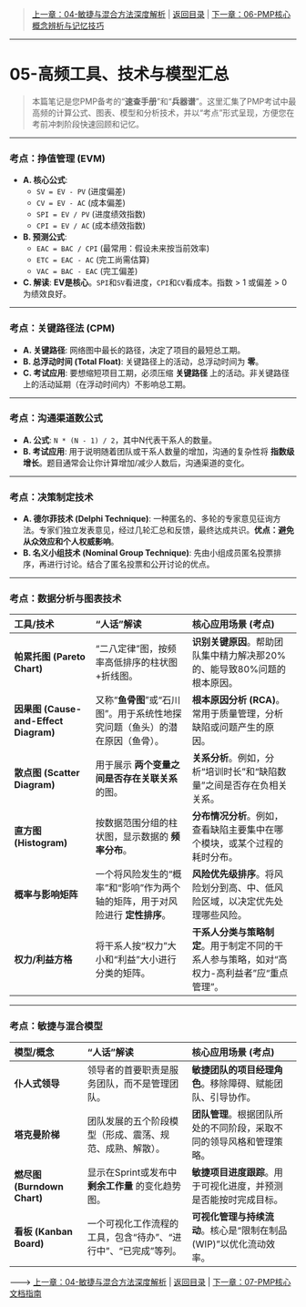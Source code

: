 > [上一章：04-敏捷与混合方法深度解析](04-敏捷与混合方法深度解析.md) | [返回目录](../README.md) | [下一章：06-PMP核心概念辨析与记忆技巧](06-PMP核心概念辨析与记忆技巧.md)

---
# 05-高频工具、技术与模型汇总

> 本篇笔记是您PMP备考的“**速查手册**”和“**兵器谱**”。这里汇集了PMP考试中最高频的计算公式、图表、模型和分析技术，并以“考点”形式呈现，方便您在考前冲刺阶段快速回顾和记忆。

---

### 考点：挣值管理 (EVM)
- **A. 核心公式**:
    - `SV = EV - PV` (进度偏差)
    - `CV = EV - AC` (成本偏差)
    - `SPI = EV / PV` (进度绩效指数)
    - `CPI = EV / AC` (成本绩效指数)
- **B. 预测公式**:
    - `EAC = BAC / CPI` (最常用：假设未来按当前效率)
    - `ETC = EAC - AC` (完工尚需估算)
    - `VAC = BAC - EAC` (完工偏差)
- **C. 解读**: **EV是核心**。`SPI`和`SV`看进度，`CPI`和`CV`看成本。指数 > 1 或偏差 > 0 为绩效良好。

---

### 考点：关键路径法 (CPM)
- **A. 关键路径**: 网络图中最长的路径，决定了项目的最短总工期。
- **B. 总浮动时间 (Total Float)**: 关键路径上的活动，总浮动时间为 **零**。
- **C. 考试应用**: 要想缩短项目工期，必须压缩 **关键路径** 上的活动。非关键路径上的活动延期（在浮动时间内）不影响总工期。

---

### 考点：沟通渠道数公式
- **A. 公式**: `N * (N - 1) / 2`，其中N代表干系人的数量。
- **B. 考试应用**: 用于说明随着团队或干系人数量的增加，沟通的复杂性将 **指数级增长**。题目通常会让你计算增加/减少人数后，沟通渠道的变化。

---

### 考点：决策制定技术
- **A. 德尔菲技术 (Delphi Technique)**: 一种匿名的、多轮的专家意见征询方法。专家们独立发表意见，经过几轮汇总和反馈，最终达成共识。**优点：避免从众效应和个人权威影响**。
- **B. 名义小组技术 (Nominal Group Technique)**: 先由小组成员匿名投票排序，再进行讨论。结合了匿名投票和公开讨论的优点。

---

### 考点：数据分析与图表技术

| 工具/技术 | “人话”解读 | 核心应用场景 (考点) |
| :--- | :--- | :--- |
| **帕累托图 (Pareto Chart)** | “二八定律”图，按频率高低排序的柱状图+折线图。 | **识别关键原因**。帮助团队集中精力解决那20%的、能导致80%问题的根本原因。 |
| **因果图 (Cause-and-Effect Diagram)** | 又称“**鱼骨图**”或“石川图”。用于系统性地探究问题（鱼头）的潜在原因（鱼骨）。 | **根本原因分析 (RCA)**。常用于质量管理，分析缺陷或问题产生的原因。 |
| **散点图 (Scatter Diagram)** | 用于展示 **两个变量之间是否存在关联关系** 的图。 | **关系分析**。例如，分析“培训时长”和“缺陷数量”之间是否存在负相关关系。 |
| **直方图 (Histogram)** | 按数据范围分组的柱状图，显示数据的 **频率分布**。 | **分布情况分析**。例如，查看缺陷主要集中在哪个模块，或某个过程的耗时分布。 |
| **概率与影响矩阵** | 一个将风险发生的“概率”和“影响”作为两个轴的矩阵，用于对风险进行 **定性排序**。 | **风险优先级排序**。将风险划分到高、中、低风险区域，以决定优先处理哪些风险。 |
| **权力/利益方格** | 将干系人按“权力”大小和“利益”大小进行分类的矩阵。 | **干系人分类与策略制定**。用于制定不同的干系人参与策略，如对“高权力-高利益者”应“重点管理”。 |

---

### 考点：敏捷与混合模型

| 模型/概念 | “人话”解读 | 核心应用场景 (考点) |
| :--- | :--- | :--- |
| **仆人式领导** | 领导者的首要职责是服务团队，而不是管理团队。 | **敏捷团队的项目经理角色**。移除障碍、赋能团队、引导协作。 |
| **塔克曼阶梯** | 团队发展的五个阶段模型（形成、震荡、规范、成熟、解散）。 | **团队管理**。根据团队所处的不同阶段，采取不同的领导风格和管理策略。 |
| **燃尽图 (Burndown Chart)** | 显示在Sprint或发布中 **剩余工作量** 的变化趋势图。 | **敏捷项目进度跟踪**。用于可视化进度，并预测是否能按时完成目标。 |
| **看板 (Kanban Board)** | 一个可视化工作流程的工具，包含“待办”、“进行中”、“已完成”等列。 | **可视化管理与持续流动**。核心是“限制在制品(WIP)”以优化流动效率。 |

---> [上一章：04-敏捷与混合方法深度解析](04-敏捷与混合方法深度解析.md) | [返回目录](../README.md) | [下一章：07-PMP核心文档指南](07-PMP核心文档指南.md)